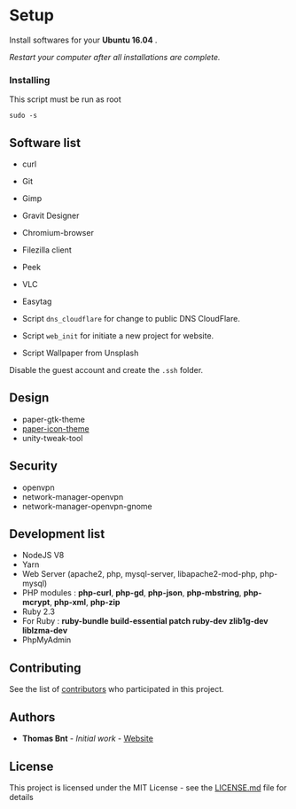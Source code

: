 # Setup

Install softwares for your **Ubuntu 16.04** . 

_Restart your computer after all installations are complete._

### Installing

This script must be run as root

```
sudo -s
```

## Software list

* curl
* Git
* Gimp
* Gravit Designer
* Chromium-browser
* Filezilla client
* Peek 
* VLC
* Easytag

* Script `dns_cloudflare` for change to public DNS CloudFlare. 
* Script `web_init` for initiate a new project for website.
* Script Wallpaper from Unsplash
  

Disable the guest account and create the `.ssh` folder.

## Design

* paper-gtk-theme
* [paper-icon-theme](https://snwh.org/paper)
* unity-tweak-tool
   
## Security

* openvpn
* network-manager-openvpn
* network-manager-openvpn-gnome

## Development list

* NodeJS V8
* Yarn
* Web Server (apache2, php, mysql-server, libapache2-mod-php, php-mysql)
* PHP modules : **php-curl**, **php-gd**, **php-json**, **php-mbstring**, **php-mcrypt**, **php-xml**, **php-zip** 
* Ruby 2.3
* For Ruby : **ruby-bundle build-essential patch ruby-dev zlib1g-dev liblzma-dev**
* PhpMyAdmin

## Contributing

See the list of [contributors](https://github.com/thomasbnt/setup-ubuntu1604/contributors) who participated in this project.

## Authors

* **Thomas Bnt** - *Initial work* - [Website](https://www.thomasbnt.fr/)


## License

This project is licensed under the MIT License - see the [LICENSE.md](LICENSE.md) file for details
